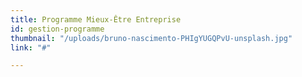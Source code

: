 ```yaml
---
title: Programme Mieux-Être Entreprise
id: gestion-programme
thumbnail: "/uploads/bruno-nascimento-PHIgYUGQPvU-unsplash.jpg"
link: "#"

---
```

